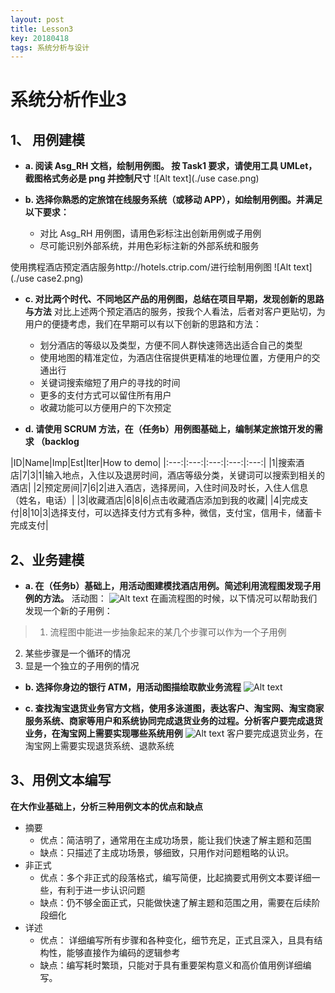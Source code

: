 ```yaml
---
layout: post
title: Lesson3
key: 20180418
tags: 系统分析与设计
---
```

# 系统分析作业3
## 1、 用例建模
* **a. 阅读 Asg_RH 文档，绘制用例图。 按 Task1 要求，请使用工具 UMLet，截图格式务必是 png 并控制尺寸**
![Alt text](./use case.png)

* **b. 选择你熟悉的定旅馆在线服务系统（或移动 APP），如绘制用例图。并满足以下要求：**
  - 对比 Asg_RH 用例图，请用色彩标注出创新用例或子用例
  - 尽可能识别外部系统，并用色彩标注新的外部系统和服务

使用携程酒店预定酒店服务http://hotels.ctrip.com/进行绘制用例图
![Alt text](./use case2.png)


* **c. 对比两个时代、不同地区产品的用例图，总结在项目早期，发现创新的思路与方法**
对比上述两个预定酒店的服务，按我个人看法，后者对客户更贴切，为用户的便捷考虑，我们在早期可以有以下创新的思路和方法：
  * 划分酒店的等级以及类型，方便不同人群快速筛选出适合自己的类型
  * 使用地图的精准定位，为酒店住宿提供更精准的地理位置，方便用户的交通出行
  * 关键词搜索缩短了用户的寻找的时间
  * 更多的支付方式可以留住所有用户
  * 收藏功能可以方便用户的下次预定

* **d. 请使用 SCRUM 方法，在（任务b）用例图基础上，编制某定旅馆开发的需求 （backlog**

|ID|Name|Imp|Est|Iter|How to demo|
|:---:|:---:|:---:|:---:|:---:|
|1|搜索酒店|7|3|1|输入地点，入住以及退房时间，酒店等级分类，关键词可以搜索到相关的酒店|
|2|预定房间|7|6|2|进入酒店，选择房间，入住时间及时长，入住人信息（姓名，电话）|
|3|收藏酒店|6|8|6|点击收藏酒店添加到我的收藏|
|4|完成支付|8|10|3|选择支付，可以选择支付方式有多种，微信，支付宝，信用卡，储蓄卡完成支付|


## 2、业务建模

* **a. 在（任务b）基础上，用活动图建模找酒店用例。简述利用流程图发现子用例的方法。**
活动图：
![Alt text](./activity.png)
在画流程图的时候，以下情况可以帮助我们发现一个新的子用例：
>1. 流程图中能进一步抽象起来的某几个步骤可以作为一个子用例
2. 某些步骤是一个循环的情况
3. 显是一个独立的子用例的情况

* **b. 选择你身边的银行 ATM，用活动图描绘取款业务流程**
![Alt text](./activity2.png)

* **c. 查找淘宝退货业务官方文档，使用多泳道图，表达客户、淘宝网、淘宝商家服务系统、商家等用户和系统协同完成退货业务的过程。分析客户要完成退货业务，在淘宝网上需要实现哪些系统用例**
![Alt text](./activity3.png)
客户要完成退货业务，在淘宝网上需要实现退货系统、退款系统

## 3、用例文本编写

**在大作业基础上，分析三种用例文本的优点和缺点**
* 摘要 
  * 优点：简洁明了，通常用在主成功场景，能让我们快速了解主题和范围
  * 缺点：只描述了主成功场景，够细致，只用作对问题粗略的认识。
* 非正式 
  * 优点：多个非正式的段落格式，编写简便，比起摘要式用例文本要详细一些，有利于进一步认识问题
  * 缺点：仍不够全面正式，只能做快速了解主题和范围之用，需要在后续阶段细化
* 详述 
  * 优点： 详细编写所有步骤和各种变化，细节充足，正式且深入，且具有结构性，能够直接作为编码的逻辑参考
  * 缺点：编写耗时繁琐，只能对于具有重要架构意义和高价值用例详细编写。